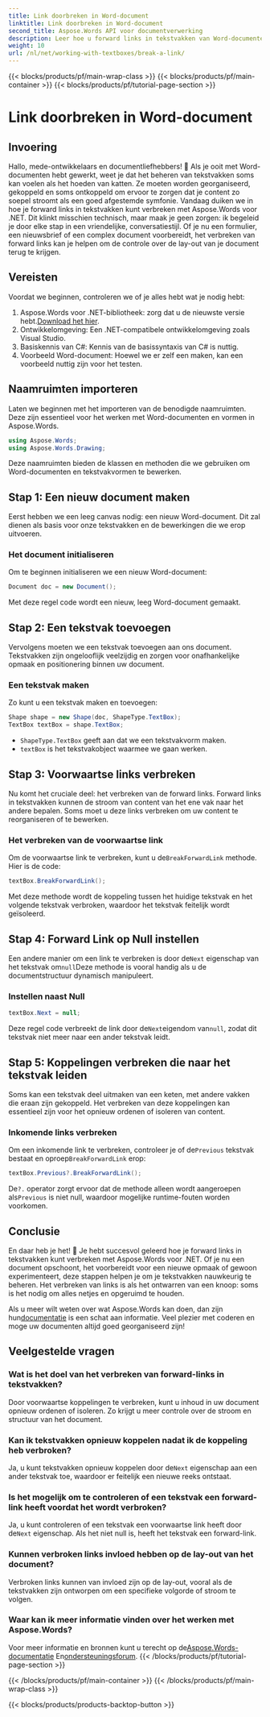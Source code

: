 ```yaml
---
title: Link doorbreken in Word-document
linktitle: Link doorbreken in Word-document
second_title: Aspose.Words API voor documentverwerking
description: Leer hoe u forward links in tekstvakken van Word-documenten kunt verbreken met Aspose.Words voor .NET. Volg onze gids voor een soepelere documentbeheerervaring.
weight: 10
url: /nl/net/working-with-textboxes/break-a-link/
---
```


{{< blocks/products/pf/main-wrap-class >}}
{{< blocks/products/pf/main-container >}}
{{< blocks/products/pf/tutorial-page-section >}}

# Link doorbreken in Word-document


## Invoering

Hallo, mede-ontwikkelaars en documentliefhebbers! 🌟 Als je ooit met Word-documenten hebt gewerkt, weet je dat het beheren van tekstvakken soms kan voelen als het hoeden van katten. Ze moeten worden georganiseerd, gekoppeld en soms ontkoppeld om ervoor te zorgen dat je content zo soepel stroomt als een goed afgestemde symfonie. Vandaag duiken we in hoe je forward links in tekstvakken kunt verbreken met Aspose.Words voor .NET. Dit klinkt misschien technisch, maar maak je geen zorgen: ik begeleid je door elke stap in een vriendelijke, conversatiestijl. Of je nu een formulier, een nieuwsbrief of een complex document voorbereidt, het verbreken van forward links kan je helpen om de controle over de lay-out van je document terug te krijgen.

## Vereisten

Voordat we beginnen, controleren we of je alles hebt wat je nodig hebt:

1.  Aspose.Words voor .NET-bibliotheek: zorg dat u de nieuwste versie hebt.[Download het hier](https://releases.aspose.com/words/net/).
2. Ontwikkelomgeving: Een .NET-compatibele ontwikkelomgeving zoals Visual Studio.
3. Basiskennis van C#: Kennis van de basissyntaxis van C# is nuttig.
4. Voorbeeld Word-document: Hoewel we er zelf een maken, kan een voorbeeld nuttig zijn voor het testen.

## Naamruimten importeren

Laten we beginnen met het importeren van de benodigde naamruimten. Deze zijn essentieel voor het werken met Word-documenten en vormen in Aspose.Words.

```csharp
using Aspose.Words;
using Aspose.Words.Drawing;
```

Deze naamruimten bieden de klassen en methoden die we gebruiken om Word-documenten en tekstvakvormen te bewerken.

## Stap 1: Een nieuw document maken

Eerst hebben we een leeg canvas nodig: een nieuw Word-document. Dit zal dienen als basis voor onze tekstvakken en de bewerkingen die we erop uitvoeren.

### Het document initialiseren

Om te beginnen initialiseren we een nieuw Word-document:

```csharp
Document doc = new Document();
```

Met deze regel code wordt een nieuw, leeg Word-document gemaakt.

## Stap 2: Een tekstvak toevoegen

Vervolgens moeten we een tekstvak toevoegen aan ons document. Tekstvakken zijn ongelooflijk veelzijdig en zorgen voor onafhankelijke opmaak en positionering binnen uw document.

### Een tekstvak maken

Zo kunt u een tekstvak maken en toevoegen:

```csharp
Shape shape = new Shape(doc, ShapeType.TextBox);
TextBox textBox = shape.TextBox;
```

- `ShapeType.TextBox` geeft aan dat we een tekstvakvorm maken.
- `textBox` is het tekstvakobject waarmee we gaan werken.

## Stap 3: Voorwaartse links verbreken

Nu komt het cruciale deel: het verbreken van de forward links. Forward links in tekstvakken kunnen de stroom van content van het ene vak naar het andere bepalen. Soms moet u deze links verbreken om uw content te reorganiseren of te bewerken.

### Het verbreken van de voorwaartse link

 Om de voorwaartse link te verbreken, kunt u de`BreakForwardLink` methode. Hier is de code:

```csharp
textBox.BreakForwardLink();
```

Met deze methode wordt de koppeling tussen het huidige tekstvak en het volgende tekstvak verbroken, waardoor het tekstvak feitelijk wordt geïsoleerd.

## Stap 4: Forward Link op Null instellen

 Een andere manier om een link te verbreken is door de`Next` eigenschap van het tekstvak om`null`Deze methode is vooral handig als u de documentstructuur dynamisch manipuleert.

### Instellen naast Null

```csharp
textBox.Next = null;
```

 Deze regel code verbreekt de link door de`Next`eigendom van`null`, zodat dit tekstvak niet meer naar een ander tekstvak leidt.

## Stap 5: Koppelingen verbreken die naar het tekstvak leiden

Soms kan een tekstvak deel uitmaken van een keten, met andere vakken die eraan zijn gekoppeld. Het verbreken van deze koppelingen kan essentieel zijn voor het opnieuw ordenen of isoleren van content.

### Inkomende links verbreken

 Om een inkomende link te verbreken, controleer je of de`Previous` tekstvak bestaat en oproep`BreakForwardLink` erop:

```csharp
textBox.Previous?.BreakForwardLink();
```

 De`?.` operator zorgt ervoor dat de methode alleen wordt aangeroepen als`Previous` is niet null, waardoor mogelijke runtime-fouten worden voorkomen.

## Conclusie

En daar heb je het! 🎉 Je hebt succesvol geleerd hoe je forward links in tekstvakken kunt verbreken met Aspose.Words voor .NET. Of je nu een document opschoont, het voorbereidt voor een nieuwe opmaak of gewoon experimenteert, deze stappen helpen je om je tekstvakken nauwkeurig te beheren. Het verbreken van links is als het ontwarren van een knoop: soms is het nodig om alles netjes en opgeruimd te houden. 

 Als u meer wilt weten over wat Aspose.Words kan doen, dan zijn hun[documentatie](https://reference.aspose.com/words/net/) is een schat aan informatie. Veel plezier met coderen en moge uw documenten altijd goed georganiseerd zijn!

## Veelgestelde vragen

### Wat is het doel van het verbreken van forward-links in tekstvakken?

Door voorwaartse koppelingen te verbreken, kunt u inhoud in uw document opnieuw ordenen of isoleren. Zo krijgt u meer controle over de stroom en structuur van het document.

### Kan ik tekstvakken opnieuw koppelen nadat ik de koppeling heb verbroken?

 Ja, u kunt tekstvakken opnieuw koppelen door de`Next` eigenschap aan een ander tekstvak toe, waardoor er feitelijk een nieuwe reeks ontstaat.

### Is het mogelijk om te controleren of een tekstvak een forward-link heeft voordat het wordt verbroken?

 Ja, u kunt controleren of een tekstvak een voorwaartse link heeft door de`Next` eigenschap. Als het niet null is, heeft het tekstvak een forward-link.

### Kunnen verbroken links invloed hebben op de lay-out van het document?

Verbroken links kunnen van invloed zijn op de lay-out, vooral als de tekstvakken zijn ontworpen om een specifieke volgorde of stroom te volgen.

### Waar kan ik meer informatie vinden over het werken met Aspose.Words?

 Voor meer informatie en bronnen kunt u terecht op de[Aspose.Words-documentatie](https://reference.aspose.com/words/net/) En[ondersteuningsforum](https://forum.aspose.com/c/words/8).
{{< /blocks/products/pf/tutorial-page-section >}}

{{< /blocks/products/pf/main-container >}}
{{< /blocks/products/pf/main-wrap-class >}}

{{< blocks/products/products-backtop-button >}}
